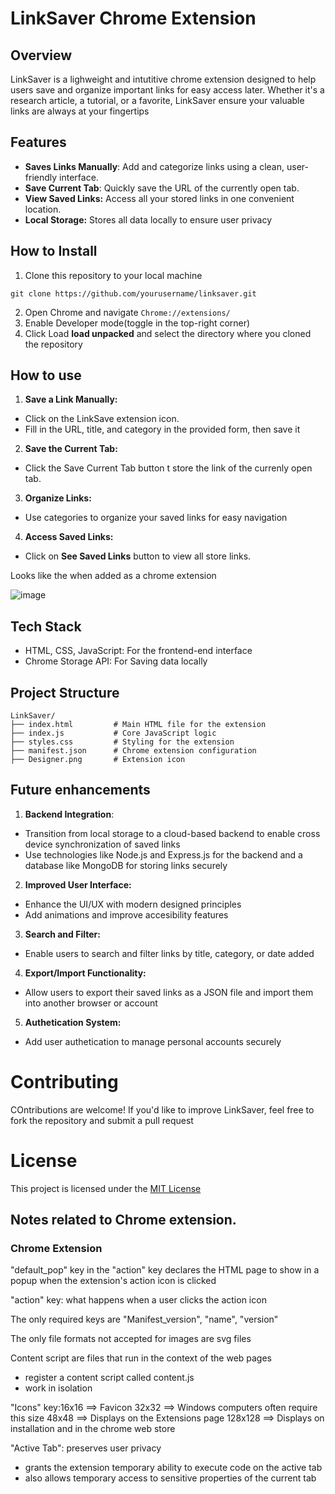 
# LinkSaver Chrome Extension

## Overview

LinkSaver is a lighweight and intutitive chrome extension designed to help users save and organize important links for easy access later. Whether it's a research article, a tutorial, or a favorite, LinkSaver ensure your valuable links are always at your fingertips

## Features
- **Saves Links Manually**: Add and categorize links using a clean, user-friendly interface.
- **Save Current Tab**: Quickly save the URL of the currently open tab.
- **View Saved Links:** Access all your stored links in one convenient location.
- **Local Storage:** Stores all data locally to ensure user privacy

## How to Install
1. Clone this repository to your local machine
```
git clone https://github.com/yourusername/linksaver.git
```
2. Open Chrome and navigate ``Chrome://extensions/``
3. Enable Developer mode(toggle in the top-right corner)
4. Click Load **load unpacked** and select the directory where you cloned the repository

## How to use

1. **Save a Link Manually:**
- Click on the LinkSave extension icon.
- Fill in the URL, title, and category in the provided form, then save it
2. **Save the Current Tab:**
- Click the Save Current Tab button t store the link of the currenly open tab.
3. **Organize Links:**
- Use categories to organize your saved links for easy navigation
4. **Access Saved Links:**
- Click on **See Saved Links** button to view all store links.

Looks like the when added as a chrome extension

![image](https://github.com/user-attachments/assets/b0acb471-2b92-46de-a55c-5ff5c6bd9ec8)


## Tech Stack
- HTML, CSS, JavaScript: For the frontend-end interface
- Chrome Storage API: For Saving data locally

## Project Structure 
```
LinkSaver/
├── index.html         # Main HTML file for the extension
├── index.js           # Core JavaScript logic
├── styles.css         # Styling for the extension
├── manifest.json      # Chrome extension configuration
├── Designer.png       # Extension icon
```

## Future enhancements
1. **Backend Integration**:
- Transition from local storage to a cloud-based backend to enable cross device synchronization of saved links
- Use technologies like Node.js and Express.js for the backend and a database like MongoDB for storing links securely
2. **Improved User Interface:**
- Enhance the UI/UX with modern designed principles
- Add animations and improve accesibility features 
3. **Search and Filter:**
- Enable users to search and filter links by title, category, or date added
4. **Export/Import Functionality:**
- Allow users to export their saved links as a JSON file and import them into another browser or account 
5. **Authetication System:**
- Add user authetication to manage personal accounts securely

# Contributing 
COntributions are welcome! If you'd like to improve LinkSaver, feel free to fork the repository and submit a pull request

# License
This project is licensed under the [MIT License]()


## Notes related to Chrome extension.

### Chrome Extension
"default_pop" key in the "action" key declares the HTML page to show in a popup when the extension's action icon is clicked

"action" key: what happens when a user clicks the action icon 

The only required keys are "Manifest_version", "name", "version"

The only file formats not accepted for images are svg files 

Content script are files that run in the context of the web pages 
- register a content script called content.js
- work in isolation

"Icons" key:16x16 ==> Favicon
            32x32 ==> Windows computers often require this size
            48x48 ==> Displays on the Extensions page
            128x128 ==> Displays on installation and in the chrome web store

"Active Tab": preserves user privacy 
- grants the extension temporary ability to execute code on the active tab
- also allows temporary access to sensitive properties of the current tab
